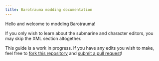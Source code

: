 ```yaml
---
title: Barotrauma modding documentation
---
```

Hello and welcome to modding Barotrauma!

If you only wish to learn about the submarine and character editors, you may skip the XML section altogether.

This guide is a work in progress. If you have any edits you wish to make, feel free to [fork this repository](https://github.com/Regalis11/BaroModDoc) and [submit a pull request](https://github.com/Regalis11/BaroModDoc/pulls)!
